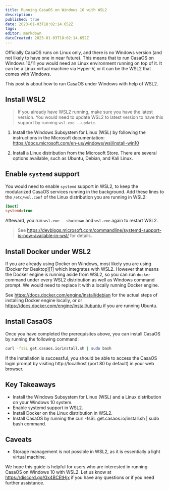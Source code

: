 ```yaml
---
title: Running CasaOS on Windows 10 with WSL2
description: 
published: true
date: 2023-01-03T18:02:14.652Z
tags: 
editor: markdown
dateCreated: 2023-01-03T18:02:14.652Z
---
```


Officially CasaOS runs on Linux only, and there is no Windows version (and not likely to have one in near future). This means that to run CasaOS on Windows 10/11 you would need an Linux environment running on top of it. It can be a Linux virtual machine via Hyper-V, or it can be the WSL2 that comes with Windows.

This post is about how to run CasaOS under Windows with help of WSL2.

## Install WSL2

> If you already have WSL2 running, make sure you have the latest version. You would need to update WSL2 to latest version to have this support by running `wsl.exe --update`.

1. Install the Windows Subsystem for Linux (WSL) by following the instructions in the Microsoft documentation: https://docs.microsoft.com/en-us/windows/wsl/install-win10

2. Install a Linux distribution from the Microsoft Store. There are several options available, such as Ubuntu, Debian, and Kali Linux.

## Enable `systemd` support

You would need to enable `systemd` support in WSL2, to keep the modularized CasaOS services running in the background. Add these lines to the `/etc/wsl.conf` of the Linux distribution you are running in WSL2:

```ini
[boot]
systemd=true
```

Afteward, you run `wsl.exe --shutdown` and `wsl.exe` again to restart WSL2.

> See https://devblogs.microsoft.com/commandline/systemd-support-is-now-available-in-wsl/ for details.

## Install Docker under WSL2

If you are already using Docker on Windows, most likely you are using [Docker for Desktop][1] which integrates with WSL2. However that means the Docker engine is running aside from WSL2, so you can run `docker` command under every WSL2 distribution as well as Windows command prompt. We would need to replace it with a locally running Docker engine.

See https://docs.docker.com/engine/install/debian for the actual steps of installing Docker engine locally, or or https://docs.docker.com/engine/install/ubuntu if you are running Ubuntu.

## Install CasaOS

Once you have completed the prerequisites above, you can install CasaOS by running the following command:

```bash
curl -fsSL get.casaos.io/install.sh | sudo bash
```

If the installation is successful, you should be able to access the CasaOS login prompt by visiting http://localhost (port 80 by default) in your web browser.

## Key Takeaways

- Install the Windows Subsystem for Linux (WSL) and a Linux distribution on your Windows 10 system.
- Enable systemd support in WSL2.
- Install Docker on the Linux distribution in WSL2.
- Install CasaOS by running the curl -fsSL get.casaos.io/install.sh | sudo bash command.

## Caveats

- Storage management is not possible in WSL2, as it is essentially a light virtual machine.

We hope this guide is helpful for users who are interested in running CasaOS on Windows 10 with WSL2. Let us know at https://discord.gg/Gx4BCEtHjx if you have any questions or if you need further assistance.